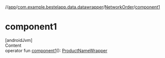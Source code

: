 //[app](../../index.md)/[com.example.bestelapp.data.datawrapper](../index.md)/[NetworkOrder](index.md)/[component1](component1.md)



# component1  
[androidJvm]  
Content  
operator fun [component1](component1.md)(): [ProductNameWrapper](../-product-name-wrapper/index.md)  



